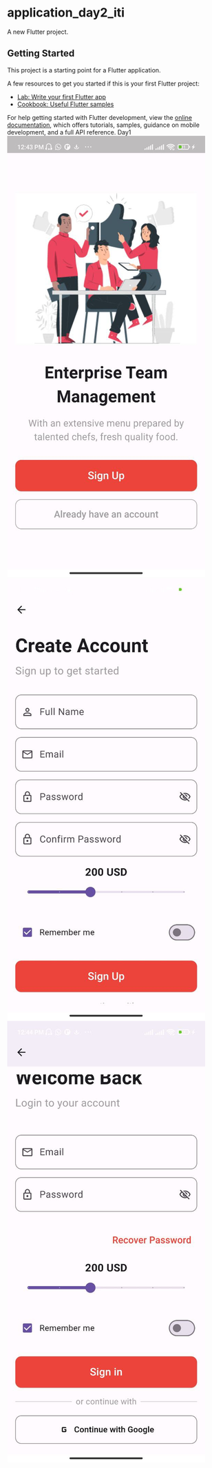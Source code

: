 # application_day2_iti

A new Flutter project.

## Getting Started

This project is a starting point for a Flutter application.

A few resources to get you started if this is your first Flutter project:

- [Lab: Write your first Flutter app](https://docs.flutter.dev/get-started/codelab)
- [Cookbook: Useful Flutter samples](https://docs.flutter.dev/cookbook)

For help getting started with Flutter development, view the
[online documentation](https://docs.flutter.dev/), which offers tutorials,
samples, guidance on mobile development, and a full API reference.
Day1
![ Screen1](lib/assets/images/5796170632558397806.jpg)
![ Screen2](lib/assets/images/5796170632558397807.jpg)
![ Screen3](lib/assets/images/5796170632558397808.jpg)